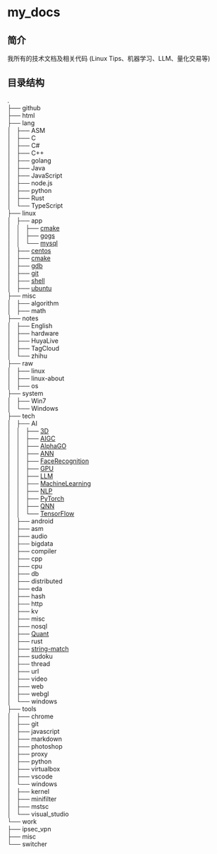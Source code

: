 # my_docs

## 简介

我所有的技术文档及相关代码 (Linux Tips、机器学习、LLM、量化交易等)

## 目录结构

.<br/>
├── github<br/>
├── html<br/>
├── lang<br/>
│   ├── ASM<br/>
│   ├── C<br/>
│   ├── C#<br/>
│   ├── C++<br/>
│   ├── golang<br/>
│   ├── Java<br/>
│   ├── JavaScript<br/>
│   ├── node.js<br/>
│   ├── python<br/>
│   ├── Rust<br/>
│   └── TypeScript<br/>
├── linux<br/>
│   ├── app<br/>
│   │   ├── [cmake](./blob/master/linux/app/cmake)<br/>
│   │   ├── [gogs](./blob/master/linux/app/gogs)<br/>
│   │   └── [mysql](./blob/master/linux/app/mysql)<br/>
│   ├── [centos](./blob/master/linux/centos)<br/>
│   ├── [cmake](./blob/master/linux/cmake)<br/>
│   ├── [gdb](./blob/master/linux/gdb)<br/>
│   ├── [git](./blob/master/linux/git)<br/>
│   ├── [shell](./blob/master/linux/shell)<br/>
│   ├── [ubuntu](./blob/master/linux/ubuntu)<br/>
├── misc<br/>
│   ├── algorithm<br/>
│   ├── math<br/>
├── notes<br/>
│   ├── English<br/>
│   ├── hardware<br/>
│   ├── HuyaLive<br/>
│   ├── TagCloud<br/>
│   └── zhihu<br/>
├── raw<br/>
│   ├── linux<br/>
│   ├── linux-about<br/>
│   ├── os<br/>
├── system<br/>
│   ├── Win7<br/>
│   └── Windows<br/>
├── tech<br/>
│   ├── AI<br/>
│   │   ├── [3D](./blob/master/tech/AI/3D)<br/>
│   │   ├── [AIGC](./blob/master/tech/AI/AIGC)<br/>
│   │   ├── [AlphaGO](./blob/master/tech/AI/AlphaGO)<br/>
│   │   ├── [ANN](./blob/master/tech/AI/ANN)<br/>
│   │   ├── [FaceRecognition](./blob/master/tech/AI/FaceRecognition)<br/>
│   │   ├── [GPU](./blob/master/tech/AI/GPU)<br/>
│   │   ├── [LLM](./blob/master/tech/AI/LLM)<br/>
│   │   ├── [MachineLearning](./blob/master/tech/AI/MachineLearning)<br/>
│   │   ├── [NLP](./blob/master/tech/AI/NLP)<br/>
│   │   ├── [PyTorch](./blob/master/tech/AI/PyTorch)<br/>
│   │   ├── [QNN](./blob/master/tech/AI/QNN)<br/>
│   │   └── [TensorFlow](./blob/master/tech/AI/TensorFlow)<br/>
│   ├── android<br/>
│   ├── asm<br/>
│   ├── audio<br/>
│   ├── bigdata<br/>
│   ├── compiler<br/>
│   ├── cpp<br/>
│   ├── cpu<br/>
│   ├── db<br/>
│   ├── distributed<br/>
│   ├── eda<br/>
│   ├── hash<br/>
│   ├── http<br/>
│   ├── kv<br/>
│   ├── misc<br/>
│   ├── nosql<br/>
│   ├── [Quant](./blob/master/tech/Quant)<br/>
│   ├── rust<br/>
│   ├── [string-match](./blob/master/tech/string-match])<br/>
│   ├── sudoku<br/>
│   ├── thread<br/>
│   ├── url<br/>
│   ├── video<br/>
│   ├── web<br/>
│   ├── webgl<br/>
│   └── windows<br/>
├── tools<br/>
│   ├── chrome<br/>
│   ├── git<br/>
│   ├── javascript<br/>
│   ├── markdown<br/>
│   ├── photoshop<br/>
│   ├── proxy<br/>
│   ├── python<br/>
│   ├── virtualbox<br/>
│   ├── vscode<br/>
│   └── windows<br/>
│       ├── kernel<br/>
│       ├── minifilter<br/>
│       ├── mstsc<br/>
│       └── visual_studio<br/>
└── work<br/>
    ├── ipsec_vpn<br/>
    ├── misc<br/>
    └── switcher<br/>
